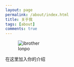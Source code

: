 ```yaml
---
layout: page
permalink: /about/index.html
title: 关于我
tags: [about]
comments: true
---
```

<figure>
  <img src="{{ site.url }}/images/moe.png" alt="ibrother">
  <figcaption>lonpo</figcaption>
</figure>

<div class="alert alert-success" role="alert">
    在这里加入你的介绍
</div>
